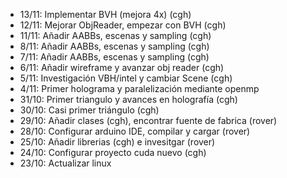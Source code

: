 - 13/11: Implementar BVH (mejora 4x) (cgh)
- 12/11: Mejorar ObjReader, empezar con BVH (cgh)
- 11/11: Añadir AABBs, escenas y sampling (cgh)
- 8/11: Añadir AABBs, escenas y sampling (cgh)
- 7/11: Añadir AABBs, escenas y sampling (cgh)
- 6/11: Añadir wireframe y avanzar obj reader (cgh)
- 5/11: Investigación VBH/intel y cambiar Scene (cgh)
- 4/11: Primer holograma y paralelización mediante openmp
- 31/10: Primer triangulo y avances en holografía (cgh)
- 30/10: Casi primer triángulo (cgh)
- 29/10: Añadir clases (cgh), encontrar fuente de fabrica (rover)
- 28/10: Configurar arduino IDE, compilar y cargar (rover)
- 25/10: Añadir librerias (cgh) e invesitgar (rover)
- 24/10: Configurar proyecto cuda nuevo (cgh)
- 23/10: Actualizar linux

